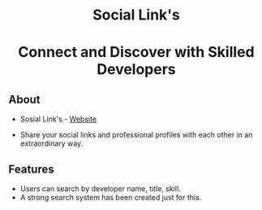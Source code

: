 <h1  align="center">Social Link's</h1>

<h1  align="center">Connect and Discover with Skilled Developers</h1>

<a  id="about"></a>

## About

- Sosial Link's - [Website](https://sharesociallinks.vercel.app)

- Share your social links and professional profiles with each other in an extraordinary way.

<a  id="features"></a>

## Features

- Users can search by developer name, title, skill.
- A strong search system has been created just for this.
